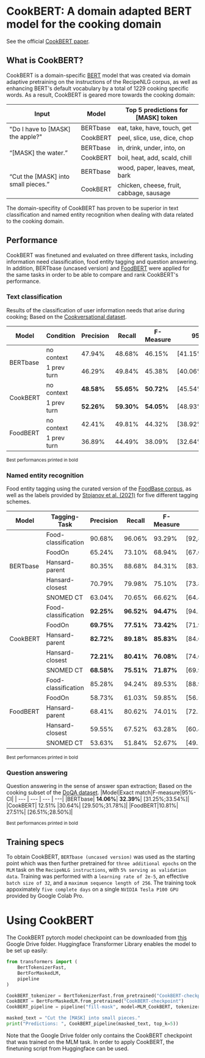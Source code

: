 # CookBERT: A domain adapted BERT model for the cooking domain

See the official [CookBERT paper](docs/BachelorThesis.pdf).

## What is CookBERT?
CookBERT is a domain-specific [BERT](https://github.com/google-research/bert "Google's BERT implementation") model that was created via domain adaptive pretraining on the instructions of the RecipeNLG corpus, as well as enhancing BERT's default vocabulary by a total of 1229 cooking specific words. As a result, CookBERT is geared more towards the cooking domain:
<table>
    <thead>
        <tr>
            <th>Input</th>
            <th>Model</th>
            <th>Top 5 predictions for [MASK] token</th>
        </tr>
    </thead>
    <tbody>
        <tr>
            <td rowspan=2>"Do I have to [MASK] the apple?"</td>
            <td rowspan=1>BERTbase</td>
            <td rowspan=1>eat, take, have, touch, get</td>
        </tr>
        <tr>
            <td>CookBERT</td>
            <td>peel, slice, use, dice, chop</td>
        </tr>
        <tr>
            <td rowspan=2>“[MASK] the water.”</td>
            <td rowspan=1>BERTbase</td>
            <td rowspan=1>in, drink, under, into, on</td>
        </tr>
        <tr>
            <td>CookBERT</td>
            <td>boil, heat, add, scald, chill</td>
        </tr>
        <tr>
              <td rowspan=2>“Cut the [MASK] into small pieces.”</td>
              <td rowspan=1>BERTbase</td>
              <td rowspan=1>wood, paper, leaves, meat, bark</td>
          </tr>
          <tr>
              <td>CookBERT</td>
              <td>chicken, cheese, fruit, cabbage, sausage</td>
          </tr>
    </tbody>
</table>

The domain-specifity of CookBERT has proven to be superior in text classification and named entity recognition when dealing with data related to the cooking domain. 

## Performance
CookBERT was finetuned and evaluated on three different tasks, including information need classification, food entity tagging and question answering. In addition, BERTbase (uncased version) and [FoodBERT](https://github.com/ChantalMP/Exploiting-Food-Embeddings-for-Ingredient-Substitution "FoodBERT Github") were applied for the same tasks in order to be able to compare and rank CookBERT's performance.

### Text classification
Results of the classification of user information needs that arise during cooking; Based on the [Cookversational dataset](https://github.com/AlexFrummet/CookversationalSearch "CookversationalSearch Github").
<table>
    <thead>
        <tr>
            <th>Model</th>
            <th>Condition</th>
            <th>Precision</th>
            <th>Recall</th>
            <th>F-Measure</th>
            <th>95%-CI</th>
        </tr>
    </thead>
    <tbody>
        <tr>
            <td rowspan=2>BERTbase</td>
            <td rowspan=1>no context</td>
            <td rowspan=1>47.94%</td>
            <td rowspan=1>48.68%</td>
            <td rowspan=1>46.15%</td>
            <td rowspan=1>[41.15%;51.16%]</td>
        </tr>
        <tr>
            <td>1 prev turn</td>
            <td>46.29%</td>
            <td>49.84%</td>
            <td>45.38%</td>
            <td>[40.06%;50.70%]</td>
        </tr>
        <tr>
            <td rowspan=2>CookBERT</td>
            <td rowspan=1>no context</td>
            <td rowspan=1><b>48.58%</b></td>
            <td rowspan=1><b>55.65%</b></td>
            <td rowspan=1><b>50.72%</b></td>
            <td rowspan=1>[45.54%;55.90%]</td>
        </tr>
        <tr>
            <td>1 prev turn</td>
            <td><b>52.26%</b></td>
            <td><b>59.30%</b></td>
            <td><b>54.05%</b></td>
            <td>[48.93%;59.16%]</td>
        </tr>
        <tr>
            <td rowspan=2>FoodBERT</td>
            <td rowspan=1>no context</td>
            <td rowspan=1>42.41%</td>
            <td rowspan=1>49.81%</td>
            <td rowspan=1>44.32%</td>
            <td rowspan=1>[38.92%;49.73%]</td>
        </tr>
        <tr>
            <td>1 prev turn</td>
            <td>36.89%</td>
            <td>44.49%</td>
            <td>38.09%</td>
            <td>[32.64%;43.55%]</td>
        </tr>
    </tbody>
</table>
<sub>Best performances printed in bold</sub>

### Named entity recognition
Food entity tagging using the curated version of the [FoodBase corpus](https://academic.oup.com/database/article/doi/10.1093/database/baz121/5611291 "Link to FoodBase paper"), as well as the labels provided by [Stojanov et al. (2021)](https://www.jmir.org/2021/8/e28229 "Link to paper") for five different tagging schemes.
<table>
    <thead>
        <tr>
            <th>Model</th>
            <th>Tagging-Task</th>
            <th>Precision</th>
            <th>Recall</th>
            <th>F-Measure</th>
            <th>95%-CI</th>
        </tr>
    </thead>
    <tbody>
        <tr>
            <td rowspan=5>BERTbase</td>
            <td rowspan=1>Food-classification</td>
            <td rowspan=1>90.68%</td>
            <td rowspan=1>96.06%</td>
            <td rowspan=1>93.29%</td>
            <td rowspan=1>[92,87%;93.71%]</td>
        </tr>
        <tr>
            <td>FoodOn</td>
            <td>65.24%</td>
            <td>73.10%</td>
            <td>68.94%</td>
            <td>[67.04%;70.83%]</td>
        </tr>
         <tr>
            <td>Hansard-parent</td>
            <td>80.35%</td>
            <td>88.68%</td>
            <td>84.31%</td>
            <td>[83.54%;85.08%]</td>
        </tr>
         <tr>
            <td>Hansard-closest</td>
            <td>70.79%</td>
            <td>79.98%</td>
            <td>75.10%</td>
            <td>[73.87%;76.34%]</td>
        </tr>
        <tr>
            <td>SNOMED CT</td>
            <td>63.04%</td>
            <td>70.65%</td>
            <td>66.62%</td>
            <td>[64.49%;68.75%]</td>
        </tr>
         <tr>
            <td rowspan=5>CookBERT</td>
            <td rowspan=1>Food-classification</td>
            <td rowspan=1><b>92.25%</b></td>
            <td rowspan=1><b>96.52%</b></td>
            <td rowspan=1><b>94.47%</b></td>
            <td rowspan=1>[94.17%;94.76%]</td>
        </tr>
        <tr>
            <td>FoodOn</td>
            <td><b>69.75%</b></td>
            <td><b>77.51%</b></td>
            <td><b>73.42%</b></td>
            <td>[71.91%;74.93%]</td>
        </tr>
         <tr>
            <td>Hansard-parent</td>
            <td><b>82.72%</b></td>
            <td><b>89.18%</b></td>
            <td><b>85.83%</b></td>
            <td>[84.69%;86.97%]</td>
        </tr>
         <tr>
            <td>Hansard-closest</td>
            <td><b>72.21%</b></td>
            <td><b>80.41%</b></td>
            <td><b>76.08%</b></td>
            <td>[74.60%;77.56%]</td>
        </tr>
        <tr>
            <td>SNOMED CT</td>
            <td><b>68.58%</b></td>
            <td><b>75.51%</b></td>
            <td><b>71.87%</b></td>
            <td>[69.99%;73.75%]</td>
        </tr>
         <tr>
            <td rowspan=5>FoodBERT</td>
            <td rowspan=1>Food-classification</td>
            <td rowspan=1>85.28%</td>
            <td rowspan=1>94.24%</td>
            <td rowspan=1>89.53%</td>
            <td rowspan=1>[88.90%;90.17%]</td>
        </tr>
        <tr>
            <td>FoodOn</td>
            <td>58.73%</td>
            <td>61.03%</td>
            <td>59.85%</td>
            <td>[56.56%;63.13%]</td>
        </tr>
         <tr>
            <td>Hansard-parent</td>
            <td>68.41%</td>
            <td>80.62%</td>
            <td>74.01%</td>
            <td>[72.13%;75.90%]</td>
        </tr>
         <tr>
            <td>Hansard-closest</td>
            <td>59.55%</td>
            <td>67.52%</td>
            <td>63.28%</td>
            <td>[60.43%;66.13%]</td>
        </tr>
        <tr>
            <td>SNOMED CT</td>
            <td>53.63%</td>
            <td>51.84%</td>
            <td>52.67%</td>
            <td>[49.17%;56.17%]</td>
        </tr>
    </tbody>
</table>
<sub>Best performances printed in bold</sub>

### Question answering
Question answering in the sense of answer span extraction; Based on the cooking subset of the [DoQA dataset](https://aclanthology.org/2020.acl-main.652/ "Link to DoQA paper").
|Model|Exact match|F-measure|95%-CI|
| --- | --- | --- | ---|
|BERTbase| **14.06%**| **32.39%**| [31.25%;33.54%]|
|CookBERT| 12.51% |30.64%| [29.50%;31.78%]|
|FoodBERT|10.81%| 27.51%| [26.51%;28.50%]|

<sub>Best performances printed in bold</sub>

## Training specs
To obtain CookBERT, `BERTbase (uncased version)` was used as the starting point which was then further pretrained for `three additional epochs` on the `MLM` task on the `RecipeNLG instructions`, with `5% serving as validation data`. Training was performed with a `learning rate of 2e-5`, an effective `batch size of 32`, and a `maximum sequence length of 256`. The training took appoximately `five complete days` on a single `NVIDIA Tesla P100 GPU` provided by Google Colab Pro.

# Using CookBERT
The CookBERT pytorch model checkpoint can be downloaded from [this](https://drive.google.com/drive/folders/1l1izk2hQp2AvLe0uFywoP0z3ZccMFng-?usp=sharing) Google Drive folder. Huggingface Transformer Library enables the model to be set up easily:
```python
from transformers import (
    BertTokenizerFast,
    BertForMaskedLM,
    pipeline
)

CookBERT_tokenizer = BertTokenizerFast.from_pretrained("CookBERT-checkpoint")
CookBERT = BertForMaskedLM.from_pretrained("CookBERT-checkpoint")
CookBERT_pipeline = pipeline("fill-mask", model=MLM_CookBERT, tokenizer=MLM_CookBERT_tokenizer)

masked_text = "Cut the [MASK] into small pieces."
print("Predictions: ", CookBERT_pipeline(masked_text, top_k=5))
```

Note that the Google Drive folder only contains the CookBERT checkpoint that was trained on the MLM task. In order to apply CookBERT, the finetuning script from Huggingface can be used. 
